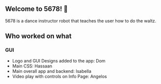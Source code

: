 ## Welcome to 5678! 👋
5678 is a dance instructor robot that teaches the user how to do the waltz.

## Who worked on what

### GUI
* Logo and GUI Designs added to the app: Dom
* Main CSS: Hassaan
* Main overall app and backend: Isabella
* Video play with controls on Info Page: Angelos

